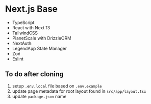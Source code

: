 # Next.js Base

- TypeScript
- React with Next 13
- TailwindCSS
- PlanetScale with DrizzleORM
- NextAuth
- LegendApp State Manager
- Zod
- Eslint

## To do after cloning
1. setup `.env.local` file based on `.env.example`
2. update page metadata for root layout found in `src/app/layout.tsx`
3. update `package.json` name
